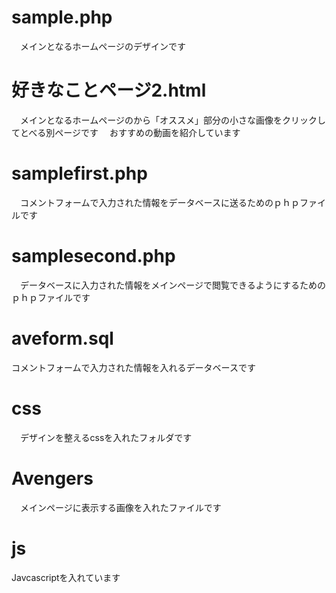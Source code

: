# sample.php
　メインとなるホームページのデザインです
# 好きなことページ2.html
　メインとなるホームページのから「オススメ」部分の小さな画像をクリックしてとべる別ページです
　おすすめの動画を紹介しています
# samplefirst.php
　コメントフォームで入力された情報をデータベースに送るためのｐｈｐファイルです
# samplesecond.php
　データベースに入力された情報をメインページで閲覧できるようにするためのｐｈｐファイルです
# aveform.sql
  コメントフォームで入力された情報を入れるデータベースです
# css
　デザインを整えるcssを入れたフォルダです
# Avengers
　メインページに表示する画像を入れたファイルです
# js
Javcascriptを入れています

